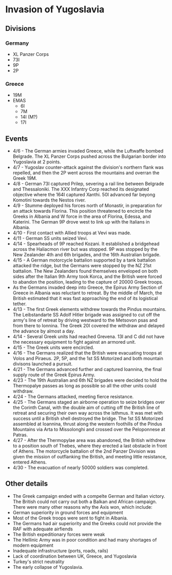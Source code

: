 # Invasion of Yugoslavia

## Divisions

### Germany

* XL Panzer Corps
* 73I
* 9P
* 2P

### Greece

* 19M
* EMAS
  * 6I
  * 7M
  * 14I (M?)
  * 17I

## Events

* 4/6 - The German armies invaded Greece, while the Luftwaffe bombed Belgrade. The XL Panzer Corps pushed across the Bulgarian border into Yugoslavia at 2 points.
* 4/7 - Yugoslav counter-attack against the division's northern flank was repelled, and then the 2P went across the mountains and overran the Greek 19M.
* 4/8 - German 73I captured Prilep, severing a rail line between Belgrade and Thessaloniki. The XXX Infantry Corp reached its designated objective where the 164I captured Xanthi. 50I advanced far beyong Komotini towards the Nestos river.
* 4/9 - Stumme deployed his forces north of Monastir, in preparation for an attack towards Florina. This position threatened to encircle the Greeks in Albania and W force in the area of Florina, Edessa, and Katerini. The German 9P drove west to link up with the Italians in Albania.
* 4/10 - First contact with Allied troops at Vevi was made.
* 4/11 - German SS units seized Vevi.
* 4/14 - Spearheads of 9P reached Kozani. It established a bridgehead across the Haliacmon river but was stopped. 9P was stopped by the New Zealander 4th and 6th brigades, and the 16th Australian brigade.
* 4/15 - A German motorcycle battalion supported by a tank battalion attacked the ridge, but the Germans were stopped by the NZ 21st battalion. The New Zealanders found themselves enveloped on both sides after the Italian 9th Army took Korca, and the British were forced to abandon the position, leading to the capture of 20000 Greek troops.
* As the Germans invaded deep into Greece, the Epirus Army Section of Greece in Albania was reluctant to retreat. By the middle of March, the British estimated that it was fast approaching the end of its logistical tether.
* 4/13 - The first Greek elements withdrew towards the Pindus mountains. The Leibstandarte SS Adolf Hitler brigade was assigned to cut off the army's line of retreat by driving westward to the Metsovon psas and from there to Ionnina. The Greek 20I covered the withdraw and delayed the advance by almost a day.
* 4/14 - Several Greek units had reached Grevena. 13I and C did not have the necessary equipment to fight against an armored unit.
* 4/15 - The Greek units were encircled.
* 4/16 - The Germans realized that the British were evacuating troops at Volos and Piraeus. 2P, 5P, and the 1st SS Motorized and both mountain divisons launched a pursuit.
* 4/21 - The Germans advanced further and captured Ioannina, the final supply route of the Greek Epirus Army. 
* 4/23 - The 19th Australian and 6th NZ brigades were decided to hold the Thermopalye passes as long as possible so all the other units could withdraw.
* 4/24 - The Germans attacked, meeting fierce resistance.
* 4/25 - The Germans staged an airborne operation to seize bridges over the Corinth Canal, with the double aim of cutting off the British line of retreat and securing their own way across the isthmus. It was met with success until a British shell destroyed the bridge. The 1st SS Motorized assembled at Ioannina, thrust along the western foothills of the Pindus Mountains via Arta to Missolonghi and crossed over the Peloponnese at Patras. 
* 4/27 - After the Thermopylae area was abandoned, the British withdrew to a position south of Thebes, where they erected a last obstacle in front of Athens. The motorcycle battalion of the 2nd Panzer Division was given the mission of outflanking the British, and meeting little resistance, entered Athens.
* 4/30 - The evacuation of nearly 50000 soldiers was completed.

## Other details

* The Greek campaign ended with a compelte German and Italian victory. The British could not carry out both a Balkan and African campaign. There were many other reasons why the Axis won, which include:
* German superiority in ground forces and equipment
* Most of the Greek troops were sent to fight in Albania.
* The Germans had air superiority and the Greeks could not provide the RAF with adequate airfiends
* The British expeditionary forces were weak
* The Hellinic Army was in poor condition and had many shortages of modern equipment
* Inadequate infrastructure (ports, roads, rails)
* Lack of coordination between UK, Greece, and Yugoslavia
* Turkey's strict neutrality
* The early collapse of Yugoslavia.
